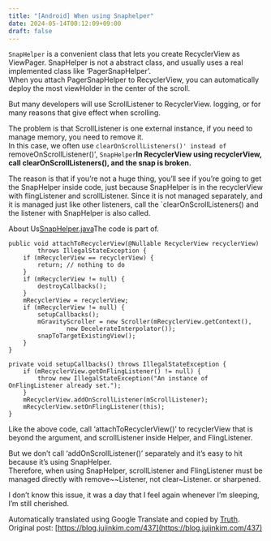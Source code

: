 ```yaml
---
title: "[Android] When using Snaphelper"
date: 2024-05-14T00:12:09+09:00
draft: false
---
```


`SnapHelper` is a convenient class that lets you create RecyclerView as ViewPager. SnapHelper is not a abstract class, and usually uses a real implemented class like ‘PagerSnapHelper’.  
When you attach PagerSnapHelper to RecyclerView, you can automatically deploy the most viewHolder in the center of the scroll.

But many developers will use ScrollListener to RecyclerView. logging, or for many reasons that give effect when scrolling.

The problem is that ScrollListener is one external instance, if you need to manage memory, you need to remove it.  
In this case, we often use `clearOnScrollListeners()' instead of `removeOnScrollListener()', `SnapHelper`**In RecyclerView using recyclerView, call clearOnScrollListeners(), and the snap is broken.**

The reason is that if you’re not a huge thing, you’ll see if you’re going to get the SnapHelper inside code, just because SnapHelper is in the recyclerView with flingListener and scrollListener. Since it is not managed separately, and it is managed just like other listeners, call the `clearOnScrollListeners() and the listener with SnapHelper is also called.

About Us[SnapHelper.java](https://android.googlesource.com/platform/frameworks/support/+/oreo-cts-release/v7/recyclerview/src/android/support/v7/widget/SnapHelper.java)The code is part of.


```
public void attachToRecyclerView(@Nullable RecyclerView recyclerView)
        throws IllegalStateException {
    if (mRecyclerView == recyclerView) {
        return; // nothing to do
    }
    if (mRecyclerView != null) {
        destroyCallbacks();
    }
    mRecyclerView = recyclerView;
    if (mRecyclerView != null) {
        setupCallbacks();
        mGravityScroller = new Scroller(mRecyclerView.getContext(),
                new DecelerateInterpolator());
        snapToTargetExistingView();
    }
}

private void setupCallbacks() throws IllegalStateException {
    if (mRecyclerView.getOnFlingListener() != null) {
        throw new IllegalStateException("An instance of OnFlingListener already set.");
    }
    mRecyclerView.addOnScrollListener(mScrollListener);
    mRecyclerView.setOnFlingListener(this);
}
```
Like the above code, call ‘attachToRecyclerView()’ to recyclerView that is beyond the argument, and scrollListener inside Helper, and FlingListener.

But we don’t call ‘addOnScrollListener()’ separately and it’s easy to hit because it’s using SnapHelper.  
Therefore, when using SnapHelper, scrollListener and FlingListener must be managed directly with remove~~Listener, not clear~Listener. or sharpened.

I don’t know this issue, it was a day that I feel again whenever I’m sleeping, I’m still cherished.



Automatically translated using Google Translate and copied by [Truth](https://github.com/jujinkim/truth).
Original post: [https://blog.jujinkim.com/437](https://blog.jujinkim.com/437)